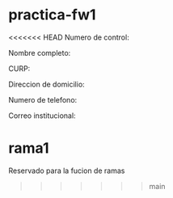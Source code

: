 # practica-fw1

<<<<<<< HEAD
Numero de control: 

Nombre completo:

CURP: 

Direccion de domicilio: 

Numero de telefono: 

Correo institucional: 

rama1
=======
Reservado para la fucion de ramas
>>>>>>> main

